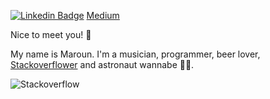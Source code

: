 [![Linkedin Badge](https://img.shields.io/badge/-Maroun_Maroun-blue?style=flat-square&logo=Linkedin&logoColor=white&link=https://www.linkedin.com/in/marounb//)](https://www.linkedin.com/in/marounb/)
[Medium](https://medium.com/@maroun.bassam)

Nice to meet you! 🍻

My name is Maroun. I'm a musician, programmer, beer lover, [Stackoverflower](https://stackoverflow.com/users/1735406/maroun) and astronaut wannabe 👨‍🚀.

![Stackoverflow](https://stackoverflow.com/users/flair/1735406.png)
